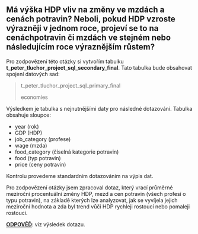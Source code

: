 ## Má výška HDP vliv na změny ve mzdách a cenách potravin? Neboli, pokud HDP vzroste výrazněji v jednom roce, projeví se to na cenáchpotravin či mzdách ve stejném nebo následujícím roce výraznějším růstem?

Pro zodpovězení této otázky si vytvořím tabulku **t_peter_tluchor_project_sql_secondary_final**. Tato tabulka bude obsahovat spojení datových sad:

> t_peter_tluchor_project_sql_primary_final
>
> economies

Výsledkem je tabulka s nejnutnějšími daty pro následné dotazování. Tabulka obsahuje sloupce:
- year (rok)
- GDP (HDP)
- job_category (profese)
- wage (mzda)
- food_category (číselná kategorie potravin)
- food (typ potravin)
- price (ceny potravin)

Kontrolu provedeme standardním dotazováním na výpis dat.

Pro zodpovězení otázky jsem zpracoval dotaz, který vrací průměrné meziroční procentuální změny HDP, mezd a cen potravin (všech profesí o typu potravin), na základě kterých lze analyzovat, jak se
vyvíjela jejich meziroční hodnota a zda byl trend vůči HDP rychleji rostoucí nebo pomaleji rostoucí.

**<ins>ODPOVĚĎ</ins>**: viz výsledek dotazu.

